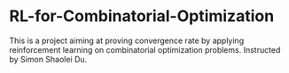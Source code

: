 # RL-for-Combinatorial-Optimization
This is a project aiming at proving convergence rate by applying reinforcement learning on combinatorial optimization problems. Instructed by Simon Shaolei Du.
